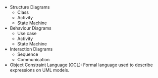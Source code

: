 - Structure Diagrams
	- Class
	- Activity
	- State Machine
- Behaviour Diagrams
	- Use case
	- Activity
	- State Machine
- Interaction Diagrams
	- Sequence
	- Communication
- Object Constraint Language (OCL): Formal language used to describe expressions on UML models. 